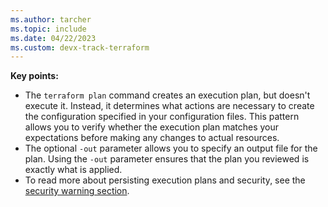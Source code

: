 ```yaml
---
ms.author: tarcher
ms.topic: include
ms.date: 04/22/2023
ms.custom: devx-track-terraform
---
```


  **Key points:**

  - The `terraform plan` command creates an execution plan, but doesn't execute it. Instead, it determines what actions are necessary to create the configuration specified in your configuration files. This pattern allows you to verify whether the execution plan matches your expectations before making any changes to actual resources.
  - The optional `-out` parameter allows you to specify an output file for the plan. Using the `-out` parameter ensures that the plan you reviewed is exactly what is applied.
  - To read more about persisting execution plans and security, see the [security warning section](https://www.terraform.io/docs/commands/plan.html#security-warning).